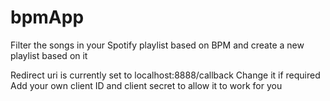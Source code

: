 # bpmApp
Filter the songs in your Spotify playlist based on BPM and create a new playlist based on it

Redirect uri is currently set to localhost:8888/callback
Change it if required
Add your own client ID and client secret to allow it to work for you
